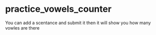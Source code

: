 # practice_vowels_counter
You can add a scentance and submit it then it will show you how many vowles are there

